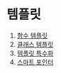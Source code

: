 # 템플릿

  1. [함수 템플릿](https://github.com/Nighthom/Files/tree/main/Study/C%2B%2B/%ED%95%A8%EC%88%98/%ED%85%9C%ED%94%8C%EB%A6%BF)
  2. [클래스 템플릿](https://github.com/Nighthom/Files/tree/main/Study/C%2B%2B/%ED%85%9C%ED%94%8C%EB%A6%BF/%ED%81%B4%EB%9E%98%EC%8A%A4%20%ED%85%9C%ED%94%8C%EB%A6%BF)
  3. [템플릿 특수화](https://github.com/Nighthom/Files/tree/main/Study/C++/%ED%85%9C%ED%94%8C%EB%A6%BF/%ED%85%9C%ED%94%8C%EB%A6%BF%20%ED%8A%B9%EC%88%98%ED%99%94)
  4. [스마트 포인터](https://github.com/Nighthom/Files/tree/main/Study/C%2B%2B/%ED%85%9C%ED%94%8C%EB%A6%BF/%EC%8A%A4%EB%A7%88%ED%8A%B8%20%ED%8F%AC%EC%9D%B8%ED%84%B0)
